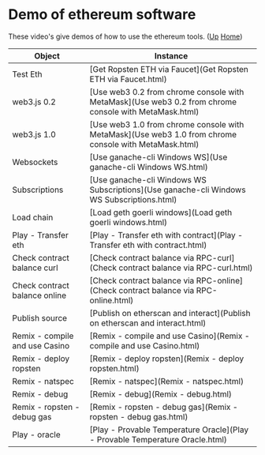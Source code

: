 # Demo of ethereum software

These video's give demos of how to use the ethereum tools. ([Up](..) [Home](..\..))

| Object                         | Instance
| ---------------                | ---------     
| Test Eth                       | [Get Ropsten ETH via Faucet](Get Ropsten ETH via Faucet.html)
| web3.js 0.2                    | [Use web3 0.2 from chrome console with MetaMask](Use web3 0.2 from chrome console with MetaMask.html)
| web3.js 1.0                    | [Use web3 1.0 from chrome console with MetaMask](Use web3 1.0 from chrome console with MetaMask.html)
| Websockets                     | [Use ganache-cli Windows WS](Use ganache-cli Windows WS.html) 
| Subscriptions                  | [Use ganache-cli Windows WS Subscriptions](Use ganache-cli Windows WS Subscriptions.html)
| Load chain                     | [Load geth goerli windows](Load geth goerli windows.html)
| Play - Transfer eth            | [Play - Transfer eth with contract](Play - Transfer eth with contract.html)
| Check contract balance curl    | [Check contract balance via RPC-curl](Check contract balance via RPC-curl.html)
| Check contract balance online  | [Check contract balance via RPC-online](Check contract balance via RPC-online.html)
| Publish source                 | [Publish on etherscan and interact](Publish on etherscan and interact.html)
| Remix - compile and use Casino | [Remix - compile and use Casino](Remix - compile and use Casino.html)
| Remix - deploy ropsten         | [Remix - deploy ropsten](Remix - deploy ropsten.html)
| Remix - natspec                | [Remix - natspec](Remix - natspec.html)
| Remix - debug                  | [Remix - debug](Remix - debug.html)
| Remix - ropsten - debug gas    | [Remix - ropsten - debug gas](Remix - ropsten - debug gas.html)
| Play - oracle                  | [Play - Provable Temperature Oracle](Play - Provable Temperature Oracle.html)
